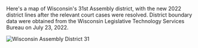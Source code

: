 Here's a map of Wisconsin's 31st Assembly district, with the new 2022 district lines after the relevant court cases were resolved. District boundary data were obtained from the Wisconsin Legislative Technology Services Bureau on July 23, 2022.

![Wisconsin Assembly District 31](./wi-ad-31.geojson)
